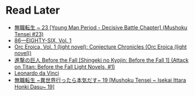 # Read Later

<div>

<!-- GOODREADS_LATER_FULL:START -->
- [無職転生 ~ 23 [Young Man Period - Decisive Battle Chapter] &lpar;Mushoku Tensei #23&rpar;](https://www.goodreads.com/review/show/4875938018?utm_medium=api&utm_source=rss)
- [86—EIGHTY-SIX, Vol. 1](https://www.goodreads.com/review/show/4875477150?utm_medium=api&utm_source=rss)
- [Orc Eroica, Vol. 1 &lpar;light novel&rpar;: Conjecture Chronicles &lpar;Orc Eroica &lpar;light novel&rpar;&rpar;](https://www.goodreads.com/review/show/4871010378?utm_medium=api&utm_source=rss)
- [進撃の巨人 Before the Fall [Shingeki no Kyojin: Before the Fall 1] &lpar;Attack on Titan: Before the Fall Light Novels, #1&rpar;](https://www.goodreads.com/review/show/4870996823?utm_medium=api&utm_source=rss)
- [Leonardo da Vinci](https://www.goodreads.com/review/show/4868841894?utm_medium=api&utm_source=rss)
- [無職転生 ~異世界行ったら本気だす~ 19 [Mushoku Tensei ~ Isekai Ittara Honki Dasu~ 19]](https://www.goodreads.com/review/show/4859481384?utm_medium=api&utm_source=rss)
<!-- GOODREADS_LATER_FULL:END -->

</div>
